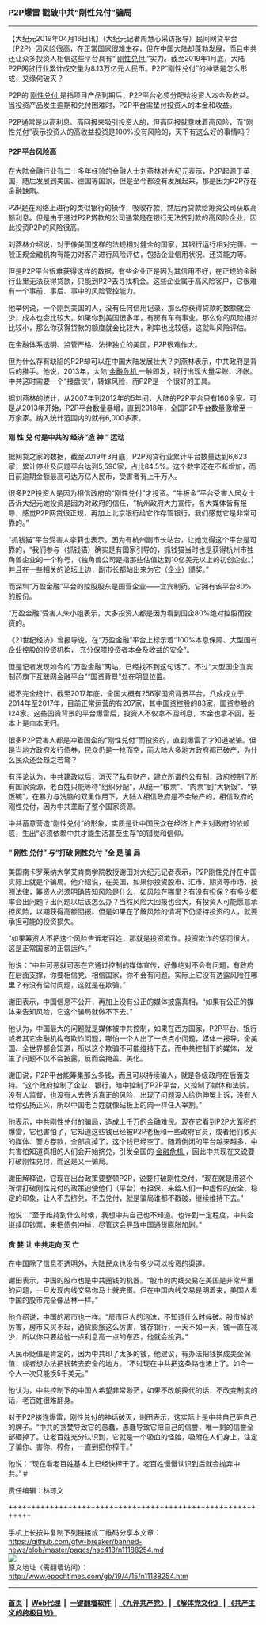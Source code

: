 ### P2P爆雷 戳破中共“刚性兑付”骗局
------------------------

<p>
 【大纪元2019年04月16日讯】（大纪元记者周慧心采访报导）民间网贷平台（P2P）因风险很高，在正常国家很难生存，但在中国大陆却蓬勃发展，而且中共还让众多投资人相信这些平台具有“
 <a href="http://www.epochtimes.com/gb/tag/%E5%88%9A%E6%80%A7%E5%85%91%E4%BB%98.html">
  刚性兑付
 </a>
 ”实力。截至2019年1月底，大陆P2P网贷行业累计成交量为8.13万亿元人民币。P2P“刚性兑付”的神话是怎么形成，又缘何破灭？
</p>
<p>
 P2P的
 <a href="http://www.epochtimes.com/gb/tag/%E5%88%9A%E6%80%A7%E5%85%91%E4%BB%98.html">
  刚性兑付
 </a>
 是指项目产品到期后，P2P平台必须分配给投资人本金及收益。当投资产品发生逾期和兑付困难时，P2P平台需垫付投资人的本金和收益。
</p>
<p>
 P2P通常是以高利息、高回报来吸引投资人的，但高回报就意味着高风险，而“刚性兑付”表示投资人的高收益投资是100%没有风险的，天下有这么好的事情吗？
</p>
<h4>
 <strong>
  P2P平台风险高
 </strong>
</h4>
<p>
 在大陆金融行业有二十多年经验的金融人士刘燕林对大纪元表示，P2P起源于英国，随后发展到美国、德国等国家，但是至今都没有发展起来，那是因为P2P存在金融缺陷。
</p>
<p>
 P2P是在网络上进行的类似银行的操作，吸收存款，然后再贷款给筹资公司获取高额利息。但是由于通过P2P贷款的公司通常是在银行无法贷到款的高风险企业，因此投资P2P的风险很高。
</p>
<p>
 刘燕林介绍说，对于像美国这样的法规相对健全的国家，其银行运行相对完善。一般正规金融机构有能力对客户进行风险评估，包括企业信用状况、还贷能力等。
</p>
<p>
 但是P2P平台很难获得这样的数据，有些企业正是因为其信用不好，在正规的金融行业里无法获得贷款，只能到P2P去寻找机会。这些企业属于高风险客户，它很难有一个事前、事后、事中的风险管控能力。
</p>
<p>
 他举例说，一个刚到美国的人，没有任何信用记录，那么你获得贷款的数额就会少，成本也会比较大。如果你到美国很多年，有房有车有事业，那么你的风险相对比较小，那么你获得贷款的额度就会比较大，利率也比较低，这就叫风险评估。
</p>
<p>
 在金融体系透明、监管严格、法律独立的美国，P2P很难作大。
</p>
<p>
 但为什么存有缺陷的P2P却可以在中国大陆发展壮大？刘燕林表示，中共政府是背后的推手。他说，2013年，大陆
 <a href="http://www.epochtimes.com/gb/tag/%E9%87%91%E8%9E%8D%E5%8D%B1%E6%9C%BA.html">
  金融危机
 </a>
 一触即发，银行出现大量呆账、坏帐。中共这时需要一个“接盘侠”，转嫁风险，而P2P是一个很好的工具。
</p>
<p>
 据刘燕林的统计，从2007年到2012年的5年间，大陆的P2P平台只有160余家。可是从2013年开始，P2P平台数量暴增，直到2018年，全国P2P平台数量激增至一万余家。纳入统计范围内的就有6,000多家。
</p>
<h4>
 <strong>
  刚
 </strong>
 <strong>
  性
 </strong>
 <strong>
  兑
 </strong>
 <strong>
  付是中共的
 </strong>
 <strong>
  经济“造
 </strong>
 <strong>
  神
 </strong>
 <strong>
  ”
 </strong>
 <strong>
  运动
 </strong>
</h4>
<p>
 据网贷之家的数据，截至2019年3月底，P2P网贷行业累计平台数量达到6,623家，累计停业及问题平台达到5,596家，占比84.5%。这个数字还在不断增加，而目前逾期金额最高可达万亿人民币，受害者有上千万人。
</p>
<p>
 很多P2P投资人是因为相信政府的“刚性兑付”才投资。“牛板金”平台受害人居女士告诉大纪元她投资是因为对政府的信任，“杭州政府大力宣传，各大媒体皆有报导，感觉P2P网贷很正规，再加上北京银行给它作存管银行，我们感觉它是非常可靠的。”
</p>
<p>
 “抓钱猫”平台受害人李莉也表示，因为有杭州副市长站台，让她觉得这个平台是可靠的，“我们参与（抓钱猫）确实是有国家引导的，抓钱猫当时也是获得杭州市独角兽企业的一个称号，（独角兽公司是指那些估值达到10亿美元以上的初创企业。）并且在一些相关的论坛上边，副市长都站出来为它（企业）颁奖。”
</p>
<p>
 而深圳“万盈金融”平台的控股股东是国营企业——宜宾制药，它拥有该平台80%的股份。
</p>
<p>
 “万盈金融”受害人朱小姐表示，大多投资人都是因为看到国企80%绝对控股而投资的。
</p>
<p>
 《21世纪经济》曾报导说，在“万盈金融”平台上标示着“100%本息保障、大型国有企业控股的投资机构， 充分保障投资者本金及收益的安全”。
</p>
<p>
 但是记者发现如今的“万盈金融”网站，已经找不到这句话了。不过“大型国企宜宾制药旗下互联网金融平台”“国资背景”处在明显位置。
</p>
<p>
 据不完全统计，截至2017年底，全国大概有256家国资背景平台，八成成立于2014年至2017年，目前正常运营的有207家，其中国资控股的83家，国资参股的124家。这些国资背景的平台爆雷后，投资人不仅拿不回利息，本金也拿不回，基本上是血本无归。
</p>
<p>
 很多P2P受害人都是冲着国企的“刚性兑付”而投资的，直到爆雷了才知道被骗。但是当地方政府发行债券，民众仍是一抢而空，而大陆大多地方政府都已破产，为什么民众还会趋之若鹜？
</p>
<p>
 有评论认为，中共建政以后，消灭了私有财产，建立所谓的公有制，政府控制了所有国家资源，老百姓只能等待“组织分配”，从统一“粮票”、“肉票”到“大锅饭”、“铁饭碗”，在暴力与洗脑的双重作用下，大陆人相信政府是不会破产的，相信政府的刚性兑付，因为中共垄断了整个国家资源。
</p>
<p>
 中共蓄意营造“刚性兑付”的形象，实质是让中国民众在经济上产生对政府的依赖感，生出“必须依赖中共才能生活甚至生存”的错觉和信仰。
</p>
<h4>
 <strong>
  “
 </strong>
 <strong>
  刚性
 </strong>
 <strong>
  兑付”
 </strong>
 <strong>
  与“打破
 </strong>
 <strong>
  刚性兑付
 </strong>
 <strong>
  ”全
 </strong>
 <strong>
  是
 </strong>
 <strong>
  骗
 </strong>
 <strong>
  局
 </strong>
</h4>
<p>
 美国南卡罗莱纳大学艾肯商学院教授谢田对大纪元记者表示，P2P刚性兑付在中国实际上就是个骗局。他介绍说，在美国，如果你投资股市、汇市、期货等市场，按照法律，筹资人必须明确告知风险是什么，如风险在哪里？有没有担保？有多少概率会出问题？出问题以后该怎么办？当然风险大回报也会大，有投资人可能愿意承担风险，以期获得高额回报。但是如果在了解风险的情况下仍坚持投资的人，就要承担可能的投资损失。
</p>
<p>
 “如果筹资人不把这个风险告诉老百姓，那就是投资欺诈。投资欺诈的惩罚很大。这是正常国家的正常运作。”
</p>
<p>
 他说：“中共可恶就可恶在它通过控制的媒体宣传，好像绝对不会有问题，有政府在后面支撑，你要相信党、相信国家，你不会有问题。实际上它没有透露风险在哪里？有没有偿付问题，这就是在欺骗。”
</p>
<p>
 谢田表示，中国信息不公开，再加上没有公正的媒体披露真相，“如果有公正的媒体来告知风险，它这个骗局就做不下去。”
</p>
<p>
 他认为，中国最大的问题就是媒体被中共控制，如果在西方国家，P2P平台、银行或者其它金融机构有欺诈问题，哪怕一个人出了一点点小问题，媒体一报导，全美国、全世界都会知道，所以这个欺骗不可能维持下去。而中共控制下的媒体， 发生了问题不仅不会披露，反而会掩盖、美化。
</p>
<p>
 谢田说，P2P平台能筹集那么多钱，而且可以持续骗人，就是各级政府在后面支持。“这个政府控制了企业、银行，暗中控制了P2P平台，又控制了媒体和法院，没有人监督，也没有人去告诉真正的风险，出现了问题没人给你伸冤上诉，没有人给你弘扬正义，所以中国老百姓就像砧板上的肉一样任人宰割。”
</p>
<p>
 他表示，中共刚性兑付的骗局，造成上千万的金融难民。现在它看到P2P大面积的爆雷，它也害怕了，它知道这些钱已经被P2P老板和一些政府官员，或者他们收买的媒体、警方卷款，全部贪掉了，这个钱已经空了。随着倒闭的平台越来越多，中共害怕知道真相的人们会开始挤兑，引发全国的
 <a href="http://www.epochtimes.com/gb/tag/%E9%87%91%E8%9E%8D%E5%8D%B1%E6%9C%BA.html">
  金融危机
 </a>
 ，因此中共现在又说要打破刚性兑付，而这是又一骗局。
</p>
<p>
 谢田解释说，它现在出台政策要整顿P2P，说要打破刚性兑付，“现在就是用这个所谓打破刚性兑付的政策迫使他们（平台）有担保，来给人们一种虚假的安全、稳定的印象，让人不去挤兑，不去兑付，就是骗局谁都不戳破，继续维持下去。”
</p>
<p>
 他说：“至于维持到什么时候，我想中共自己也不知道。也许到一定程度，中共会继续印钞票，来把债务冲掉，尽管这会导致中国通货膨胀加剧。”
</p>
<h4>
 <strong>
  贪
 </strong>
 <strong>
  婪
 </strong>
 <strong>
  让
 </strong>
 <strong>
  中共走向
 </strong>
 <strong>
  灭
 </strong>
 <strong>
  亡
 </strong>
</h4>
<p>
 在中国除了信息不透明外，大陆民众也没有多少可以投资的渠道。
</p>
<p>
 谢田表示，中国的股市也是中共圈钱的机器。“股市的内线交易在美国是非常严重的问题，一旦发现内线交易你马上就完蛋。但在中国内线交易是明着来，美国人看中国的股市完全像丛林一样。”
</p>
<p>
 他介绍说，中国的房市也一样。“房市巨大的泡沫，不知道什么时候破。股市掉的厉害，房市又买不起，通货膨胀这么厉害，钱存银行，一天不如一天，钱一直在减少，所以你只要给他一点利息高一点的东西，他就会投资。”
</p>
<p>
 人民币贬值是肯定的，因为中共印了太多的钱，他建议，有办法把钱换成美金保值，或者想办法把钱转去安全的地方。“不过现在中共把这条路也堵上了。如今一个人一次只能换5千美元。”
</p>
<p>
 他认为，中共控制下的中国人希望非常渺茫，如果不改朝换代的话，不改变制度的话，老百姓很难翻身。
</p>
<p>
 对于P2P接连爆雷，刚性兑付的神话破灭，谢田表示，这实际上是中共自己砸自己的牌子。“中共的贪婪导致它的愚蠢，愚蠢导致它把自己的信誉，唯一剩的信誉全部砸掉了。让老百姓充分认识到，它就是一个吸血的怪胎，吸附在人们身上，注定了骗你、害你、榨你，一直到把你榨干。”
</p>
<p>
 他说：“现在看老百姓基本上已经快榨干了。老百姓慢慢认识到后就会抛弃中共。”＃
</p>
<p>
 责任编辑：林琮文
</p>

+++++++++++++++++++++++++++++++++++++++++++++++++++++++++++<br/><br/>
手机上长按并复制下列链接或二维码分享本文章：<br/>
https://github.com/gfw-breaker/banned-news/blob/master/pages/nsc413/n11188254.md <br/>
<a href='https://github.com/gfw-breaker/banned-news/blob/master/pages/nsc413/n11188254.md'><img src='https://github.com/gfw-breaker/banned-news/blob/master/pages/nsc413/n11188254.md.png'/></a> <br/>
原文地址（需翻墙访问）：http://www.epochtimes.com/gb/19/4/15/n11188254.htm


------------------------
#### [首页](https://github.com/gfw-breaker/banned-news/blob/master/README.md) &nbsp;|&nbsp; [Web代理](https://github.com/labour-camp/helloworld) &nbsp;|&nbsp; [一键翻墙软件](https://github.com/gfw-breaker/nogfw/blob/master/README.md) &nbsp;| [《九评共产党》](https://github.com/gfw-breaker/9ping.md/blob/master/README.md#九评之一评共产党是什么) | [《解体党文化》](https://github.com/gfw-breaker/jtdwh.md/blob/master/README.md) | [《共产主义的终极目的》](https://github.com/gfw-breaker/gczydzjmd.md/blob/master/README.md)


